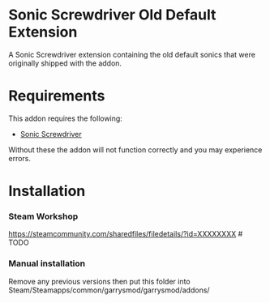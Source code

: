 Sonic Screwdriver Old Default Extension
=
A Sonic Screwdriver extension containing the old default sonics that were originally shipped with the addon.

Requirements
=
This addon requires the following:
- [Sonic Screwdriver](https://github.com/MattJeanes/Sonic-Screwdriver)

Without these the addon will not function correctly and you may experience errors.

Installation
=
### Steam Workshop
https://steamcommunity.com/sharedfiles/filedetails/?id=XXXXXXXX # TODO

### Manual installation
Remove any previous versions then put this folder into Steam/Steamapps/common/garrysmod/garrysmod/addons/
